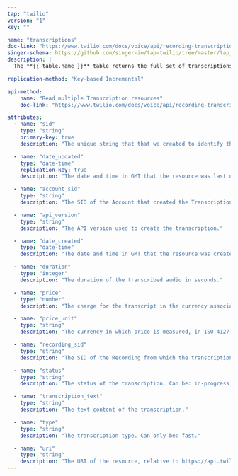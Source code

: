 ```yaml
---
tap: "twilio"
version: "1"
key: ""

name: "transcriptions"
doc-link: "https://www.twilio.com/docs/voice/api/recording-transcription#read-multiple-transcription-resources"
singer-schema: https://github.com/singer-io/tap-twilio/tree/master/tap_twilio/schemas/transcriptions.json
description: |
  The **{{ table.name }}** table returns the full set of transcriptions generated from all recordings in your {{ integration.display_name }} account.

replication-method: "Key-based Incremental"

api-method:
    name: "Read multiple Transcription resources"
    doc-link: "https://www.twilio.com/docs/voice/api/recording-transcription?code-sample=code-read-list-all-transcriptions&code-language=curl&code-sdk-version=json"

attributes:
  - name: "sid"
    type: "string"
    primary-key: true
    description: "The unique string that that we created to identify the Transcription resource."

  - name: "date_updated"
    type: "date-time"
    replication-key: true
    description: "The date and time in GMT that the resource was last updated specified in RFC 2822 format."

  - name: "account_sid"
    type: "string"
    description: "The SID of the Account that created the Transcription resource."

  - name: "api_version"
    type: "string"
    description: "The API version used to create the transcription."

  - name: "date_created"
    type: "date-time"
    description: "The date and time in GMT that the resource was created specified in RFC 2822 format."

  - name: "duration"
    type: "integer"
    description: "The duration of the transcribed audio in seconds."

  - name: "price"
    type: "number"
    description: "The charge for the transcript in the currency associated with the account. This value is populated after the transcript is complete so it may not be available immediately."

  - name: "price_unit"
    type: "string"
    description: "The currency in which price is measured, in ISO 4127 format (e.g. usd, eur, jpy)."

  - name: "recording_sid"
    type: "string"
    description: "The SID of the Recording from which the transcription was created."

  - name: "status"
    type: "string"
    description: "The status of the transcription. Can be: in-progress, completed, failed"

  - name: "transcription_text"
    type: "string"
    description: "The text content of the transcription."

  - name: "type"
    type: "string"
    description: "The transcription type. Can only be: fast."

  - name: "uri"
    type: "string"
    description: "The URI of the resource, relative to https://api.twilio.com."
---   
```

